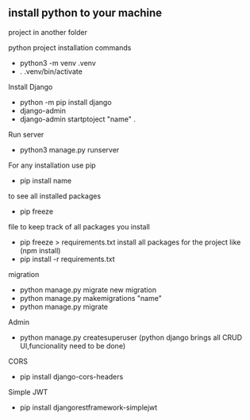 ## install python to your machine
project in another folder

python project installation commands

- python3 -m venv .venv
- . .venv/bin/activate

Install Django 
- python -m pip install django
- django-admin
- django-admin startptoject "name" .

Run server
- python3 manage.py runserver

For any installation use pip

- pip install name

to see all installed packages
- pip freeze

file to keep track of all packages you install
- pip freeze > requirements.txt
install all packages for the project like (npm install)
- pip install -r requirements.txt

migration
- python manage.py migrate
new migration
- python manage.py makemigrations "name"
- python manage.py migrate

Admin
- python manage.py createsuperuser
(python django brings all CRUD UI,funcionality need to be done)

CORS
- pip install django-cors-headers

Simple JWT
- pip install djangorestframework-simplejwt